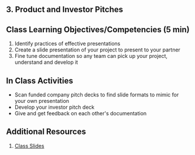 ## 3. Product and Investor Pitches


## Class Learning Objectives/Competencies (5 min)

1. Identify practices of effective presentations
1. Create a slide presentation of your project to present to your partner
1. Fine tune documentation so any team can pick up your project, understand and develop it

## In Class Activities

- Scan funded company pitch decks to find slide formats to mimic for your own presentation
- Develop your investor pitch deck
- Give and get feedback on each other's documentation


## Additional Resources

1. [Class Slides](https://docs.google.com/presentation/d/14ZPXQngoyMs_pmAQHNQZhZjOI63KjTbkwOfcq0CG_tA/edit#slide=id.g46c3cc2153_0_0)
